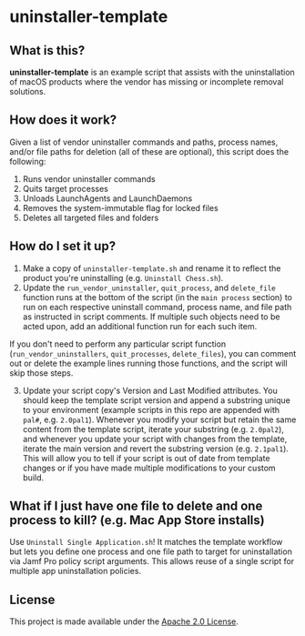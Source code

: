 # uninstaller-template

## What is this?

**uninstaller-template** is an example script that assists with the uninstallation of macOS products where the vendor has missing or incomplete removal solutions.

## How does it work?

Given a list of vendor uninstaller commands and paths, process names, and/or file paths for deletion (all of these are optional), this script does the following:

1. Runs vendor uninstaller commands
2. Quits target processes
3. Unloads LaunchAgents and LaunchDaemons
4. Removes the system-immutable flag for locked files
5. Deletes all targeted files and folders

## How do I set it up?

1. Make a copy of `uninstaller-template.sh` and rename it to reflect the product you're uninstalling (e.g. `Uninstall Chess.sh`).
2. Update the `run_vendor_uninstaller`, `quit_process`, and `delete_file` function runs at the bottom of the script (in the `main process` section) to run on each respective uninstall command, process name, and file path as instructed in script comments. If multiple such objects need to be acted upon, add an additional function run for each such item.

  If you don't need to perform any particular script function (`run_vendor_uninstallers`, `quit_processes`, `delete_files`), you can comment out or delete the example lines running those functions, and the script will skip those steps.

3. Update your script copy's Version and Last Modified attributes. You should keep the template script version and append a substring unique to your environment (example scripts in this repo are appended with `pal#`, e.g. `2.0pal1`). Whenever you modify your script but retain the same content from the template script, iterate your substring (e.g. `2.0pal2`), and whenever you update your script with changes from the template, iterate the main version and revert the substring version (e.g. `2.1pal1`). This will allow you to tell if your script is out of date from template changes or if you have made multiple modifications to your custom build.

## What if I just have one file to delete and one process to kill? (e.g. Mac App Store installs)

Use `Uninstall Single Application.sh`! It matches the template workflow but lets you define one process and one file path to target for uninstallation via Jamf Pro policy script arguments. This allows reuse of a single script for multiple app uninstallation policies.

## License
This project is made available under the [Apache 2.0 License](http://www.apache.org/licenses/LICENSE-2.0).
